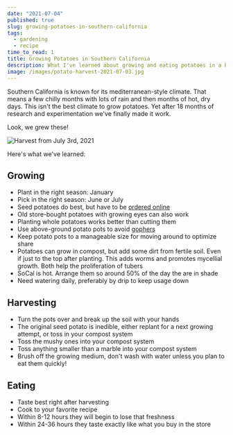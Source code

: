 ```yaml
---
date: "2021-07-04"
published: true
slug: growing-potatoes-in-southern-california
tags:
  - gardening
  - recipe
time_to_read: 1
title: Growing Potatoes in Southern California
description: What I've learned about growing and eating potatoes in a hot climate.
image: /images/potato-harvest-2021-07-03.jpg
---
```


Southern California is known for its mediterranean-style climate. That means a few chilly months with lots of rain and then months of hot, dry days. This isn't the best climate to grow potatoes. Yet after 18 months of research and experimentation we've finally made it work. 

Look, we grew these!

![Harvest from July 3rd, 2021](/images/potato-harvest-2021-07-03.jpg)

Here's what we've learned:

## Growing

- Plant in the right season: January
- Pick in the right season: June or July
- Seed potatoes do best, but have to be [ordered online](https://hosstools.com/product-category/premium-garden-seeds/potatoes/)
- Old store-bought potatoes with growing eyes can also work
- Planting whole potatoes works better than cutting them 
- Use above-ground potato pots to avoid [gophers](https://en.wikipedia.org/wiki/Botta's_pocket_gopher) 
- Keep potato pots to a manageable size for moving around to optimize share
- Potatoes can grow in compost, but add some dirt from fertile soil. Even if just to the top after planting. This adds worms and promotes mycellial growth. Both help the proliferation of tubers
- SoCal is hot. Arrange them so around 50% of the day the are in shade
- Need watering daily, preferably by drip to keep usage down

## Harvesting

- Turn the pots over and break up the soil with your hands
- The original seed potato is inedible, either replant for a next growing attempt, or toss in your compost system
- Toss the mushy ones into your compost system
- Toss anything smaller than a marble into your compost system
- Brush off the growing medium, don't wash with water unless you plan to eat them quickly!

## Eating

- Taste best right after harvesting
- Cook to your favorite recipe
- Within 8-12 hours they will begin to lose that freshness
- Within 24-36 hours they taste exactly like what you buy in the store
